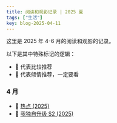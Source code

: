 ```yaml
---
title: 阅读和观影记录 | 2025 夏
tags: ["生活"]
key: blog-2025-04-11
---
```


这里是 2025 年 4-6 月的阅读和观影的记录。

<!--more-->

以下是其中特殊标记的逻辑：

* 🥪 代表比较推荐
* 🍣 代表倾情推荐，一定要看

### 4 月

* 🍣 [热点 (2025)](https://movie.douban.com/subject/36990427/)
* 🍟 [我独自升级 S2 (2025)](https://movie.douban.com/subject/36837352/)



